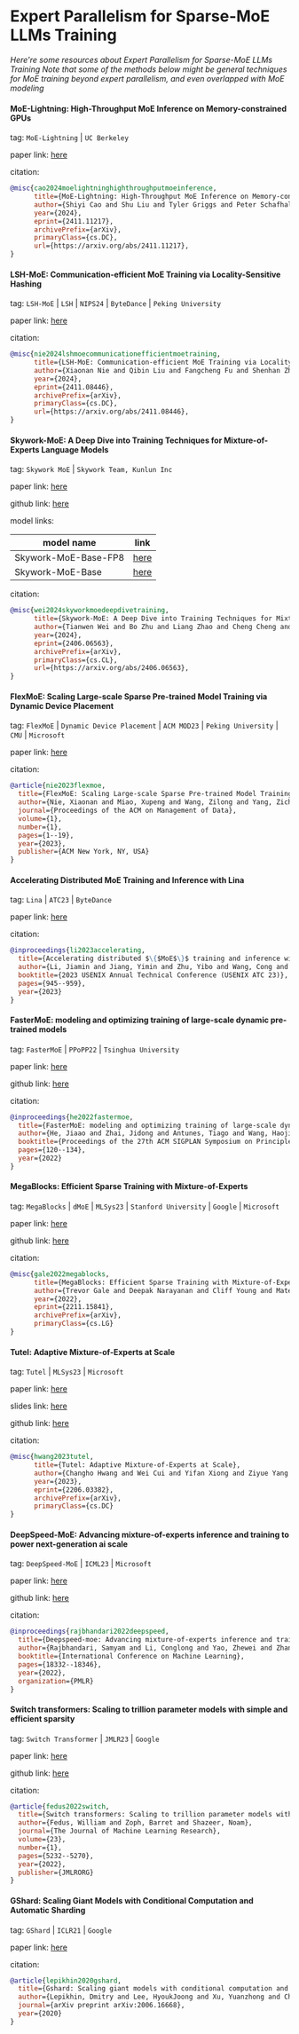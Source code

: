# Expert Parallelism for Sparse-MoE LLMs Training
*Here're some resources about Expert Parallelism for Sparse-MoE LLMs Training*
*Note that some of the methods below might be general techniques for MoE training beyond expert parallelism, and even overlapped with MoE modeling*


#### MoE-Lightning: High-Throughput MoE Inference on Memory-constrained GPUs

tag: `MoE-Lightning` | `UC Berkeley`

paper link: [here](https://arxiv.org/pdf/2411.11217)

citation:

```bibtex
@misc{cao2024moelightninghighthroughputmoeinference,
      title={MoE-Lightning: High-Throughput MoE Inference on Memory-constrained GPUs}, 
      author={Shiyi Cao and Shu Liu and Tyler Griggs and Peter Schafhalter and Xiaoxuan Liu and Ying Sheng and Joseph E. Gonzalez and Matei Zaharia and Ion Stoica},
      year={2024},
      eprint={2411.11217},
      archivePrefix={arXiv},
      primaryClass={cs.DC},
      url={https://arxiv.org/abs/2411.11217}, 
}
```


#### LSH-MoE: Communication-efficient MoE Training via Locality-Sensitive Hashing

tag: `LSH-MoE` | `LSH` | `NIPS24` | `ByteDance` | `Peking University`

paper link: [here](https://arxiv.org/pdf/2411.08446)

citation:

```bibtex
@misc{nie2024lshmoecommunicationefficientmoetraining,
      title={LSH-MoE: Communication-efficient MoE Training via Locality-Sensitive Hashing}, 
      author={Xiaonan Nie and Qibin Liu and Fangcheng Fu and Shenhan Zhu and Xupeng Miao and Xiaoyang Li and Yang Zhang and Shouda Liu and Bin Cui},
      year={2024},
      eprint={2411.08446},
      archivePrefix={arXiv},
      primaryClass={cs.DC},
      url={https://arxiv.org/abs/2411.08446}, 
}
```


#### Skywork-MoE: A Deep Dive into Training Techniques for Mixture-of-Experts Language Models

tag: `Skywork MoE` | `Skywork Team, Kunlun Inc`

paper link: [here](https://arxiv.org/pdf/2406.06563)

github link: [here](https://github.com/SkyworkAI/Skywork-MOE)

model links:

|model name|link|
|-|-|
|Skywork-MoE-Base-FP8|[here](https://huggingface.co/Skywork/Skywork-MoE-Base-FP8)|
|Skywork-MoE-Base|[here](https://huggingface.co/Skywork/Skywork-MoE-Base)|

citation:

```bibtex
@misc{wei2024skyworkmoedeepdivetraining,
      title={Skywork-MoE: A Deep Dive into Training Techniques for Mixture-of-Experts Language Models}, 
      author={Tianwen Wei and Bo Zhu and Liang Zhao and Cheng Cheng and Biye Li and Weiwei Lü and Peng Cheng and Jianhao Zhang and Xiaoyu Zhang and Liang Zeng and Xiaokun Wang and Yutuan Ma and Rui Hu and Shuicheng Yan and Han Fang and Yahui Zhou},
      year={2024},
      eprint={2406.06563},
      archivePrefix={arXiv},
      primaryClass={cs.CL},
      url={https://arxiv.org/abs/2406.06563}, 
}
```

#### FlexMoE: Scaling Large-scale Sparse Pre-trained Model Training via Dynamic Device Placement

tag: `FlexMoE` | `Dynamic Device Placement` | `ACM MOD23` | `Peking University` | `CMU` | `Microsoft`

paper link: [here](https://arxiv.org/pdf/2304.03946)

citation:

```bibtex
@article{nie2023flexmoe,
  title={FlexMoE: Scaling Large-scale Sparse Pre-trained Model Training via Dynamic Device Placement},
  author={Nie, Xiaonan and Miao, Xupeng and Wang, Zilong and Yang, Zichao and Xue, Jilong and Ma, Lingxiao and Cao, Gang and Cui, Bin},
  journal={Proceedings of the ACM on Management of Data},
  volume={1},
  number={1},
  pages={1--19},
  year={2023},
  publisher={ACM New York, NY, USA}
}
```

#### Accelerating Distributed MoE Training and Inference with Lina

tag: `Lina` | `ATC23` | `ByteDance`

paper link: [here](https://www.usenix.org/system/files/atc23-li-jiamin.pdf)

citation:

```bibtex
@inproceedings{li2023accelerating,
  title={Accelerating distributed $\{$MoE$\}$ training and inference with lina},
  author={Li, Jiamin and Jiang, Yimin and Zhu, Yibo and Wang, Cong and Xu, Hong},
  booktitle={2023 USENIX Annual Technical Conference (USENIX ATC 23)},
  pages={945--959},
  year={2023}
}
```

#### FasterMoE: modeling and optimizing training of large-scale dynamic pre-trained models

tag: `FasterMoE` | `PPoPP22` | `Tsinghua University`

paper link: [here](https://dl.acm.org/doi/pdf/10.1145/3503221.3508418)

github link: [here](https://github.com/thu-pacman/FasterMoE)

citation:

```bibtex
@inproceedings{he2022fastermoe,
  title={FasterMoE: modeling and optimizing training of large-scale dynamic pre-trained models},
  author={He, Jiaao and Zhai, Jidong and Antunes, Tiago and Wang, Haojie and Luo, Fuwen and Shi, Shangfeng and Li, Qin},
  booktitle={Proceedings of the 27th ACM SIGPLAN Symposium on Principles and Practice of Parallel Programming},
  pages={120--134},
  year={2022}
}
```


#### MegaBlocks: Efficient Sparse Training with Mixture-of-Experts

tag: `MegaBlocks` | `dMoE` | `MLSys23` | `Stanford University` | `Google` | `Microsoft`

paper link: [here](https://proceedings.mlsys.org/paper_files/paper/2023/file/5a54f79333768effe7e8927bcccffe40-Paper-mlsys2023.pdf)

github link: [here](https://github.com/stanford-futuredata/megablocks)

citation:

```bibtex
@misc{gale2022megablocks,
      title={MegaBlocks: Efficient Sparse Training with Mixture-of-Experts}, 
      author={Trevor Gale and Deepak Narayanan and Cliff Young and Matei Zaharia},
      year={2022},
      eprint={2211.15841},
      archivePrefix={arXiv},
      primaryClass={cs.LG}
}
```


#### Tutel: Adaptive Mixture-of-Experts at Scale

tag: `Tutel` | `MLSys23` | `Microsoft`

paper link: [here](https://arxiv.org/pdf/2206.03382)

slides link: [here](https://mlsys.org/media/mlsys-2023/Slides/2477.pdf)

github link: [here](https://github.com/microsoft/tutel)

citation:

```bibtex
@misc{hwang2023tutel,
      title={Tutel: Adaptive Mixture-of-Experts at Scale}, 
      author={Changho Hwang and Wei Cui and Yifan Xiong and Ziyue Yang and Ze Liu and Han Hu and Zilong Wang and Rafael Salas and Jithin Jose and Prabhat Ram and Joe Chau and Peng Cheng and Fan Yang and Mao Yang and Yongqiang Xiong},
      year={2023},
      eprint={2206.03382},
      archivePrefix={arXiv},
      primaryClass={cs.DC}
}
```


#### DeepSpeed-MoE: Advancing mixture-of-experts inference and training to power next-generation ai scale

tag: `DeepSpeed-MoE` | `ICML23` | `Microsoft`

paper link: [here](https://proceedings.mlr.press/v162/rajbhandari22a/rajbhandari22a.pdf)

github link: [here](https://github.com/microsoft/DeepSpeed)

citation:

```bibtex
@inproceedings{rajbhandari2022deepspeed,
  title={Deepspeed-moe: Advancing mixture-of-experts inference and training to power next-generation ai scale},
  author={Rajbhandari, Samyam and Li, Conglong and Yao, Zhewei and Zhang, Minjia and Aminabadi, Reza Yazdani and Awan, Ammar Ahmad and Rasley, Jeff and He, Yuxiong},
  booktitle={International Conference on Machine Learning},
  pages={18332--18346},
  year={2022},
  organization={PMLR}
}
```


#### Switch transformers: Scaling to trillion parameter models with simple and efficient sparsity

tag: `Switch Transformer` | `JMLR23` | `Google`

paper link: [here](https://www.jmlr.org/papers/volume23/21-0998/21-0998.pdf)

github link: [here](https://github.com/tensorflow/mesh/blob/master/mesh_tensorflow/transformer/moe.py)

citation:

```bibtex
@article{fedus2022switch,
  title={Switch transformers: Scaling to trillion parameter models with simple and efficient sparsity},
  author={Fedus, William and Zoph, Barret and Shazeer, Noam},
  journal={The Journal of Machine Learning Research},
  volume={23},
  number={1},
  pages={5232--5270},
  year={2022},
  publisher={JMLRORG}
}
```

#### GShard: Scaling Giant Models with Conditional Computation and Automatic Sharding

tag: `GShard` | `ICLR21` | `Google`

paper link: [here](https://arxiv.org/pdf/2006.16668.pdf)

citation:

```bibtex
@article{lepikhin2020gshard,
  title={Gshard: Scaling giant models with conditional computation and automatic sharding},
  author={Lepikhin, Dmitry and Lee, HyoukJoong and Xu, Yuanzhong and Chen, Dehao and Firat, Orhan and Huang, Yanping and Krikun, Maxim and Shazeer, Noam and Chen, Zhifeng},
  journal={arXiv preprint arXiv:2006.16668},
  year={2020}
}
```


